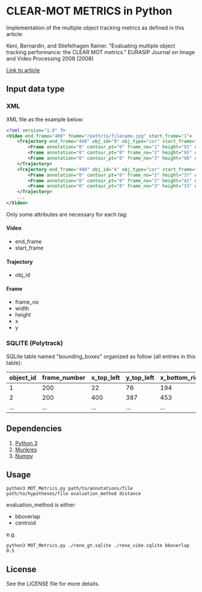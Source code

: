 # CLEAR-MOT METRICS in Python
Implementation of the multiple object tracking metrics as defined in this article:

Keni, Bernardin, and Stiefelhagen Rainer. "Evaluating multiple object tracking performance: the CLEAR MOT metrics." EURASIP Journal on Image and Video Processing 2008 (2008)

[Link to article](http://citeseerx.ist.psu.edu/viewdoc/download?doi=10.1.1.367.6279&rep=rep1&type=pdf)

## Input data type
### XML
XML file as the example below:

```xml
<?xml version="1.0" ?>
<Video end_frame="400" fname="/path/to/filename.jpg" start_frame="1">
	<Trajectory end_frame="400" obj_id="0" obj_type="car" start_frame="1">
		<Frame annotation="0" contour_pt="0" frame_no="1" height="91" observation="0" width="141" x="489" y="323"/>
		<Frame annotation="0" contour_pt="0" frame_no="2" height="95" observation="0" width="146" x="493" y="323"/>
		<Frame annotation="0" contour_pt="0" frame_no="3" height="96" observation="0" width="147" x="498" y="326"/>
	</Trajectory>
	<Trajectory end_frame="400" obj_id="4" obj_type="car" start_frame="1">
		<Frame annotation="0" contour_pt="0" frame_no="1" height="37" observation="0" width="40" x="272" y="195"/>
		<Frame annotation="0" contour_pt="0" frame_no="2" height="41" observation="0" width="23" x="125" y="303"/>
		<Frame annotation="0" contour_pt="0" frame_no="3" height="33" observation="0" width="23" x="623" y="197"/>
	</Trajectory>
	...
</Video>
```
Only some attributes are necessary for each tag:

#### Video
* end_frame
* start_frame

#### Trajectory
* obj_id

#### Frame
* frame_no
* width
* height
* x
* y

### SQLITE (Polytrack)
SQLite table named "bounding_boxes" organized as follow (all entries in this table):

| object_id | frame_number | x_top_left | y_top_left | x_bottom_right | y_bottom_right |
| --------- | ------------ | ---------- | ---------- | -------------- | -------------- |
| 1         | 200          | 22         | 76         | 194            | 211            |
| 2         | 200          | 400        | 387        | 453            | 444            |
| ...       | ...          | ...        | ...        | ...            | ...            |

## Dependencies
1. [Python 3](https://www.python.org/download/releases/3.0/)
2. [Munkres](https://pypi.org/project/munkres/)
3. [Numpy](http://www.numpy.org/)

## Usage
```
python3 MOT_Metrics.py path/to/annotations/file path/to/hypotheses/file evaluation_method distance
```
evaluation_method is either:
* bboverlap
* centroid

e.g.
```
python3 MOT_Metrics.py ./rene_gt.sqlite ./rene_vibe.sqlite bboverlap 0.5
```

## License
See the LICENSE file for more details.